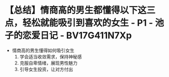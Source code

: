 # 【总结】情商高的男生都懂得以下这三点，轻松就能吸引到喜欢的女生 - P1 - 池子的恋爱日记 - BV17G411N7Xp

-   情商高的男生懂得如何吸引女生
    1.  学会适当收敛需求，保持神秘感
    2.  克服自卑情绪，展现男性魅力
    3.  引导女生投资，让对方付出